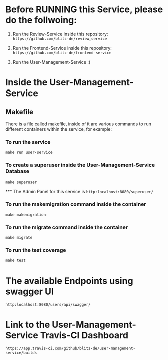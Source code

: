 # Before RUNNING this Service, please do the follwoing:

1. Run the Review-Service inside this repository: `https://github.com/blitz-de/review_service`

2. Run the Frontend-Service inside this repository: `https://github.com/blitz-de/frontend-service`

3. Run the User-Management-Service :)


# Inside the User-Management-Service

## Makefile

There is a file called makefile, inside of it are various commands to run different containers within the service, for example:

### To run the service
`make run user-service`

### To create a superuser inside the User-Management-Service Database
`make superuser`

*** The Admin Panel for this service is
`http:localhost:8080/superuser/`

### To run the makemigration command inside the container
`make makemigration`

### To run the migrate command inside the container
`make migrate`

### To run the test coverage
`make test`

# The available Endpoints using swagger UI
`http:localhost:8080/users/api/swagger/`


# Link to the User-Management-Service Travis-CI Dashboard
`https://app.travis-ci.com/github/blitz-de/user-management-service/builds`



